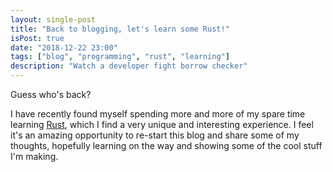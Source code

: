 ```yaml
---
layout: single-post
title: "Back to blogging, let's learn some Rust!"
isPost: true
date: "2018-12-22 23:00"
tags: ["blog", "programming", "rust", "learning"]
description: "Watch a developer fight borrow checker"
---
```


Guess who's back?


I have recently found myself spending more and more of my spare time
learning [Rust](https://www.rust-lang.org/), which I find a very 
unique and interesting experience. I feel it's an amazing opportunity to 
re-start this blog and share some of my thoughts, hopefully learning on 
the way and showing some of the cool stuff I'm making.
